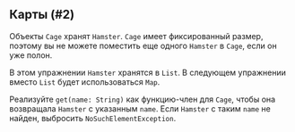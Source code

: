 ## Карты (#2)

Объекты `Cage` хранят `Hamster`. `Cage` имеет фиксированный размер, поэтому вы не можете поместить еще одного `Hamster` в `Cage`, если он уже полон.

В этом упражнении `Hamster` хранятся в `List`. В следующем упражнении вместо `List` будет использоваться `Map`.

Реализуйте `get(name: String)` как функцию-член для `Cage`, чтобы она возвращала `Hamster` с указанным `name`. Если `Hamster` с таким `name` не найден, выбросить `NoSuchElementException`.